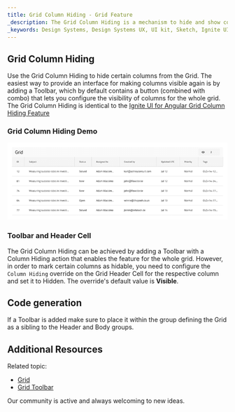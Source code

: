 ```yaml
---
title: Grid Column Hiding - Grid Feature
_description: The Grid Column Hiding is a mechanism to hide and show columns of the Grid.
_keywords: Design Systems, Design Systems UX, UI kit, Sketch, Ignite UI for Angular, Sketch to Angular, Sketch to Angular, Angular, Angular Design System, Export code from Sketch, Design Kits for Angular, Sketch HTML, Sketch to HTML, Sketch UI kits
---
```


## Grid Column Hiding

Use the Grid Column Hiding to hide certain columns from the Grid. The easiest way to provide an interface for making columns visible again is by adding a Toolbar, which by default contains a button (combined with combo) that lets you configure the visibility of columns for the whole grid. The Grid Column Hiding is identical to the [Ignite UI for Angular Grid Column Hiding Feature](https://www.infragistics.com/products/ignite-ui-angular/angular/components/grid/column_hiding.html)

### Grid Column Hiding Demo

<img class="responsive-img" src="../images/grid_column_hiding_demo.png" srcset="../images/grid_column_hiding_demo@2x.png 2x" />

### Toolbar and Header Cell

The Grid Column Hiding can be achieved by adding a Toolbar with a Column Hiding action that enables the feature for the whole grid. However, in order to mark certain columns as hidable, you need to configure the `Column Hiding` override on the Grid Header Cell for the respective column and set it to Hidden. The override's default value is **Visible**.

## Code generation

If a Toolbar is added make sure to place it within the group defining the Grid as a sibling to the Header and Body groups.

## Additional Resources

Related topic:

- [Grid](grid.md)
- [Grid Toolbar](grid-toolbar.md)
  <div class="divider--half"></div>

Our community is active and always welcoming to new ideas.
